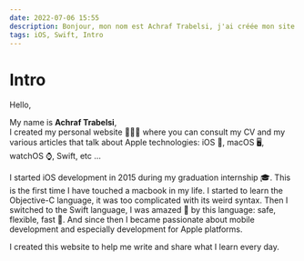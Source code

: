 ```yaml
---
date: 2022-07-06 15:55
description: Bonjour, mon nom est Achraf Trabelsi, j'ai créée mon site web personnel où vous pouvez consulter mon CV anisi mes différents articles qui parlent des technologies Apple: iOS, Swift, macOS, watchOS, etc ... 
tags: iOS, Swift, Intro
---
```

# Intro

<p>Hello,</p> 

<p>My name is <b>Achraf Trabelsi</b>, <br>I created my personal website 👨🏻‍💻 where you can consult my CV and my various articles that talk about Apple technologies: iOS 📱, macOS  🖥, watchOS ⌚️, Swift, etc ...</p>

<p>I started iOS development in 2015 during my graduation internship 🎓. This is the first time I have touched a macbook in my life. I started to learn the Objective-C language, it was too complicated with its weird syntax. Then I switched to the Swift language, I was amazed 🤩 by this language: safe, flexible, fast 🚀. And since then I became passionate about mobile development and especially development for Apple platforms.</p>

<p>I created this website to help me write and share what I learn every day.</p>
